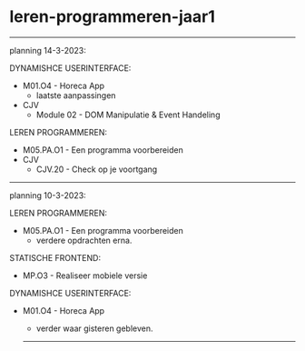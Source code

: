 # leren-programmeren-jaar1

-----------------------------------------------------------------------------------------------------------------------------------------------

planning 14-3-2023:

DYNAMISHCE USERINTERFACE:
- M01.O4 - Horeca App 
  + laatste aanpassingen 
- CJV 
  + Module 02 - DOM Manipulatie & Event Handeling
  
LEREN PROGRAMMEREN:
- M05.PA.O1 - Een programma voorbereiden
- CJV
  + CJV.20 - Check op je voortgang

-----------------------------------------------------------------------------------------------------------------------------------------------

planning 10-3-2023:

LEREN PROGRAMMEREN:
- M05.PA.O1 - Een programma voorbereiden
  + verdere opdrachten erna.
  
STATISCHE FRONTEND:
- MP.O3 - Realiseer mobiele versie

DYNAMISHCE USERINTERFACE:
- M01.O4 - Horeca App 
  + verder waar gisteren gebleven.
  
  -----------------------------------------------------------------------------------------------------------------------------------------------
